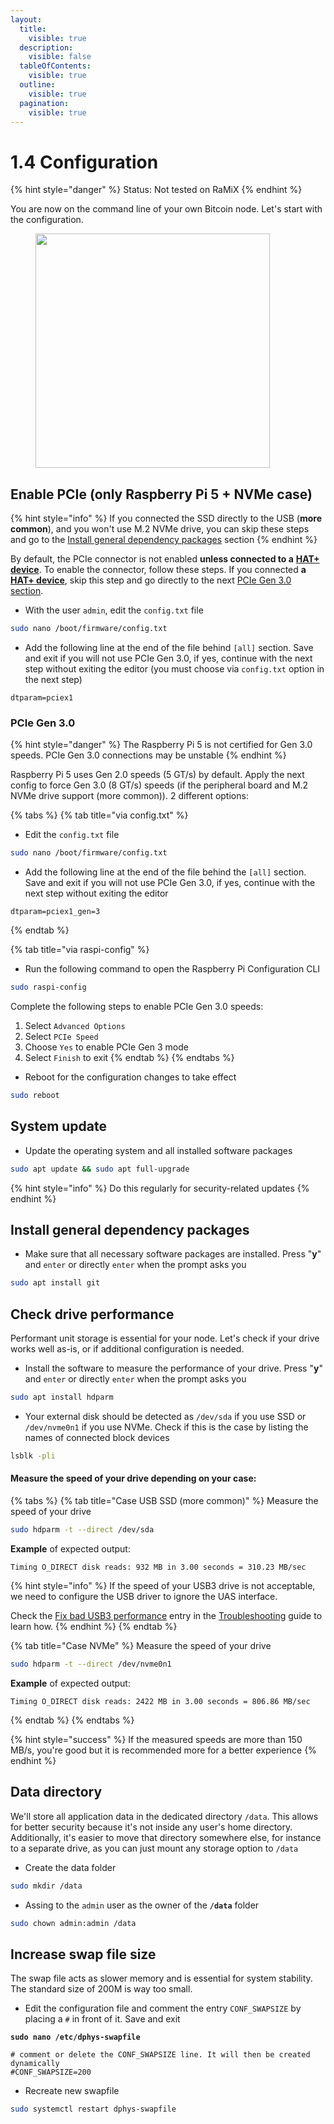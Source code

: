 ```yaml
---
layout:
  title:
    visible: true
  description:
    visible: false
  tableOfContents:
    visible: true
  outline:
    visible: true
  pagination:
    visible: true
---
```


# 1.4 Configuration

{% hint style="danger" %}
Status: Not tested on RaMiX
{% endhint %}

You are now on the command line of your own Bitcoin node. Let's start with the configuration.

<figure><img src="../.gitbook/assets/configuration.jpg" alt="" width="375"><figcaption></figcaption></figure>

## Enable PCIe (only Raspberry Pi 5 + NVMe case)

{% hint style="info" %}
If you connected the SSD directly to the USB (**more common**), and you won't use M.2 NVMe drive, you can skip these steps and go to the [Install general dependency packages](configuration.md#install-general-dependency-packages) section
{% endhint %}

By default, the PCIe connector is not enabled **unless connected to a** [**HAT+ device**](https://www.raspberrypi.com/products/m2-hat-plus/). To enable the connector, follow these steps. If you connected **a** [**HAT+ device**](https://www.raspberrypi.com/products/m2-hat-plus/), skip this step and go directly to the next [PCIe Gen 3.0 section](configuration.md#pcie-gen-3.0).

* With the user `admin`, edit the `config.txt` file

```bash
sudo nano /boot/firmware/config.txt
```

* Add the following line at the end of the file behind `[all]` section. Save and exit if you will not use PCIe Gen 3.0, if yes, continue with the next step without exiting the editor (you must choose via `config.txt` option in the next step)

```
dtparam=pciex1
```

### PCIe Gen 3.0

{% hint style="danger" %}
The Raspberry Pi 5 is not certified for Gen 3.0 speeds. PCIe Gen 3.0 connections may be unstable
{% endhint %}

Raspberry Pi 5 uses Gen 2.0 speeds (5 GT/s) by default. Apply the next config to force Gen 3.0 (8 GT/s) speeds (if the peripheral board and M.2 NVMe drive support (more common)). 2 different options:

{% tabs %}
{% tab title="via config.txt" %}
* Edit the `config.txt` file

```bash
sudo nano /boot/firmware/config.txt
```

* Add the following line at the end of the file behind the `[all]` section. Save and exit if you will not use PCIe Gen 3.0, if yes, continue with the next step without exiting the editor

```
dtparam=pciex1_gen=3
```
{% endtab %}

{% tab title="via raspi-config" %}
* Run the following command to open the Raspberry Pi Configuration CLI

```bash
sudo raspi-config
```

Complete the following steps to enable PCIe Gen 3.0 speeds:

1. Select `Advanced Options`
2. Select `PCIe Speed`
3. Choose `Yes` to enable PCIe Gen 3 mode
4. Select `Finish` to exit
{% endtab %}
{% endtabs %}

* Reboot for the configuration changes to take effect

```bash
sudo reboot
```

## System update

* Update the operating system and all installed software packages

```sh
sudo apt update && sudo apt full-upgrade
```

{% hint style="info" %}
Do this regularly for security-related updates
{% endhint %}

## Install general dependency packages

* Make sure that all necessary software packages are installed. Press "**y**" and `enter` or directly `enter` when the prompt asks you

```bash
sudo apt install git
```

## Check drive performance

Performant unit storage is essential for your node. Let's check if your drive works well as-is, or if additional configuration is needed.

* Install the software to measure the performance of your drive. Press "**y**" and `enter` or directly `enter` when the prompt asks you

```bash
sudo apt install hdparm
```

* Your external disk should be detected as `/dev/sda` if you use SSD or `/dev/nvme0n1` if you use NVMe. Check if this is the case by listing the names of connected block devices

```sh
lsblk -pli
```

#### Measure the speed of your drive depending on your case:

{% tabs %}
{% tab title="Case USB SSD (more common)" %}
Measure the speed of your drive

```bash
sudo hdparm -t --direct /dev/sda
```

**Example** of expected output:

```
Timing O_DIRECT disk reads: 932 MB in 3.00 seconds = 310.23 MB/sec
```

{% hint style="info" %}
If the speed of your USB3 drive is not acceptable, we need to configure the USB driver to ignore the UAS interface.

Check the [Fix bad USB3 performance](../troubleshooting.md#fix-bad-usb3-performance) entry in the [Troubleshooting](../troubleshooting.md) guide to learn how.
{% endhint %}
{% endtab %}

{% tab title="Case NVMe" %}
Measure the speed of your drive

```bash
sudo hdparm -t --direct /dev/nvme0n1
```

**Example** of expected output:

```
Timing O_DIRECT disk reads: 2422 MB in 3.00 seconds = 806.86 MB/sec
```
{% endtab %}
{% endtabs %}

{% hint style="success" %}
If the measured speeds are more than 150 MB/s, you're good but it is recommended more for a better experience
{% endhint %}

## Data directory

We'll store all application data in the dedicated directory `/data`. This allows for better security because it's not inside any user's home directory. Additionally, it's easier to move that directory somewhere else, for instance to a separate drive, as you can just mount any storage option to `/data`

* Create the data folder

```sh
sudo mkdir /data
```

* Assing to the `admin` user as the owner of the **`/data`** folder

```sh
sudo chown admin:admin /data
```

## Increase swap file size <a href="#increase-swap-file-size" id="increase-swap-file-size"></a>

The swap file acts as slower memory and is essential for system stability. The standard size of 200M is way too small.

* Edit the configuration file and comment the entry `CONF_SWAPSIZE` by placing a `#` in front of it. Save and exit

<pre class="language-bash"><code class="lang-bash"><strong>sudo nano /etc/dphys-swapfile
</strong></code></pre>

```
# comment or delete the CONF_SWAPSIZE line. It will then be created dynamically
#CONF_SWAPSIZE=200
```

* Recreate new swapfile

```bash
sudo systemctl restart dphys-swapfile
```
